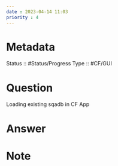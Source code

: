```yaml
---
date : 2023-04-14 11:03
priority : 4
---
```

# Metadata
Status :: #Status/Progress 
Type :: #CF/GUI
# Question
Loading existing sqadb in CF App
# Answer
# Note
